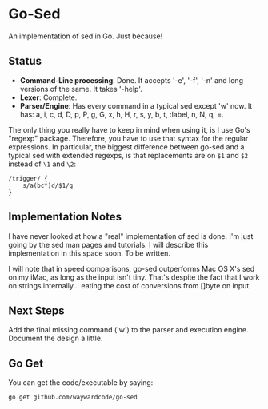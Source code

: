# Go-Sed 

An implementation of sed in Go.  Just because!

## Status

  * __Command-Line processing__:  Done. It accepts '-e', '-f', '-n' and long
versions of the same. It takes '-help'.
  * __Lexer__: Complete.
  * __Parser/Engine__:  Has every command in a typical sed except 'w' now. 
 It has:  a\, i\, c\, d, D, p, P, g, G, x, h, H, r, s, y, b, t, :label, n, N, q, =.

The only thing you really have to keep in mind when using it, is I use
Go's "regexp" package. Therefore, you have to use that syntax for the
regular expressions.  In particular, the biggest difference between 
go-sed and a typical sed with extended regexps, is that replacements 
are on `$1` and `$2` instead of `\1` and `\2`:

    /trigger/ {
        s/a(bc*)d/$1/g
    }


## Implementation Notes

I have never looked at how a "real" implementation of sed is done. I'm just
going by the sed man pages and tutorials.  I will describe this implementation
in this space soon.  To be written.

I will note that in speed comparisons, go-sed outperforms Mac OS X's sed on my
iMac, as long as the input isn't tiny.  That's despite the fact that I work 
on strings internally... eating the cost of conversions from []byte on input.

## Next Steps

Add the final missing command ('w') to the parser and execution engine.  Document
the design a little.


## Go Get

You can get the code/executable by saying:

    go get github.com/waywardcode/go-sed


